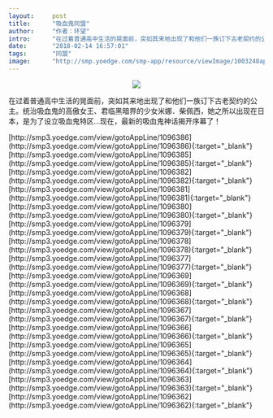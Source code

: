 ```yaml
---
layout:     post
title:      "吸血鬼同盟"
author:     "作者：环望"
intro:      "在过着普通高中生活的晃面前，突如其来地出现了和他们一族订下古老契约的公主。统治吸血鬼的高傲女王、君临黑暗界的少女米娜．柴佩西，她之所以出现在日本，是为了设立吸血鬼特区…现在，最新的吸血鬼神话揭开序幕了！"
date:       "2018-02-14 16:57:01"
tags:       "同盟"
image:      "http://smp.yoedge.com/smp-app/resource/viewImage/1003248appline.png"
---
```

<div style="text-align: center">
<p><img src="http://smp.yoedge.com/smp-app/resource/viewImage/1003248appline.png"/></p>
</div>
<p class="post-meta">
<span>在过着普通高中生活的晃面前，突如其来地出现了和他们一族订下古老契约的公主。统治吸血鬼的高傲女王、君临黑暗界的少女米娜．柴佩西，她之所以出现在日本，是为了设立吸血鬼特区…现在，最新的吸血鬼神话揭开序幕了！</span>
</p>
[http://smp3.yoedge.com/view/gotoAppLine/1096386](http://smp3.yoedge.com/view/gotoAppLine/1096386){:target="_blank"}
[http://smp3.yoedge.com/view/gotoAppLine/1096385](http://smp3.yoedge.com/view/gotoAppLine/1096385){:target="_blank"}
[http://smp3.yoedge.com/view/gotoAppLine/1096382](http://smp3.yoedge.com/view/gotoAppLine/1096382){:target="_blank"}
[http://smp3.yoedge.com/view/gotoAppLine/1096381](http://smp3.yoedge.com/view/gotoAppLine/1096381){:target="_blank"}
[http://smp3.yoedge.com/view/gotoAppLine/1096380](http://smp3.yoedge.com/view/gotoAppLine/1096380){:target="_blank"}
[http://smp3.yoedge.com/view/gotoAppLine/1096379](http://smp3.yoedge.com/view/gotoAppLine/1096379){:target="_blank"}
[http://smp3.yoedge.com/view/gotoAppLine/1096378](http://smp3.yoedge.com/view/gotoAppLine/1096378){:target="_blank"}
[http://smp3.yoedge.com/view/gotoAppLine/1096377](http://smp3.yoedge.com/view/gotoAppLine/1096377){:target="_blank"}
[http://smp3.yoedge.com/view/gotoAppLine/1096369](http://smp3.yoedge.com/view/gotoAppLine/1096369){:target="_blank"}
[http://smp3.yoedge.com/view/gotoAppLine/1096368](http://smp3.yoedge.com/view/gotoAppLine/1096368){:target="_blank"}
[http://smp3.yoedge.com/view/gotoAppLine/1096367](http://smp3.yoedge.com/view/gotoAppLine/1096367){:target="_blank"}
[http://smp3.yoedge.com/view/gotoAppLine/1096366](http://smp3.yoedge.com/view/gotoAppLine/1096366){:target="_blank"}
[http://smp3.yoedge.com/view/gotoAppLine/1096365](http://smp3.yoedge.com/view/gotoAppLine/1096365){:target="_blank"}
[http://smp3.yoedge.com/view/gotoAppLine/1096364](http://smp3.yoedge.com/view/gotoAppLine/1096364){:target="_blank"}
[http://smp3.yoedge.com/view/gotoAppLine/1096363](http://smp3.yoedge.com/view/gotoAppLine/1096363){:target="_blank"}
[http://smp3.yoedge.com/view/gotoAppLine/1096362](http://smp3.yoedge.com/view/gotoAppLine/1096362){:target="_blank"}


